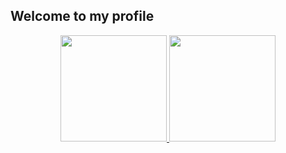 ## Welcome to my profile

<div align="center">
  <a href="https://github.com/ydragonz">
  <img height="170em" src="https://github-readme-stats.vercel.app/api?username=ydragonez&show_icons=true&theme=tokyonight&include_all_commits=true&count_private=true&hide_title=true"/>
  <img height="170em" src="https://github-readme-stats.vercel.app/api/top-langs/?username=ydragonez&layout=compact&langs_count=7&theme=tokyonight"/>
</div>
